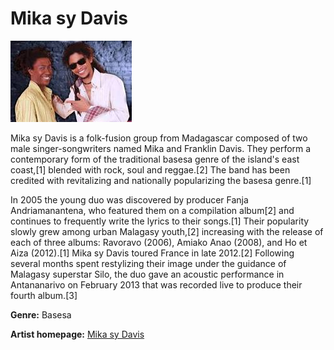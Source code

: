 # Mika sy Davis

![Image of mika-sy-davis](mika-sy-davis.JPG)

Mika sy Davis is a folk-fusion group from Madagascar composed of two male singer-songwriters named Mika and Franklin Davis. They perform a contemporary form of the traditional basesa genre of the island's east coast,[1] blended with rock, soul and reggae.[2] The band has been credited with revitalizing and nationally popularizing the basesa genre.[1]

In 2005 the young duo was discovered by producer Fanja Andriamanantena, who featured them on a compilation album[2] and continues to frequently write the lyrics to their songs.[1] Their popularity slowly grew among urban Malagasy youth,[2] increasing with the release of each of three albums: Ravoravo (2006), Amiako Anao (2008), and Ho et Aiza (2012).[1] Mika sy Davis toured France in late 2012.[2] Following several months spent restylizing their image under the guidance of Malagasy superstar Silo, the duo gave an acoustic performance in Antananarivo on February 2013 that was recorded live to produce their fourth album.[3]

**Genre:** Basesa

**Artist homepage:** [Mika sy Davis](https://web.facebook.com/events/clt-tsiadana/mika-sy-davis/1088941994466133/)
